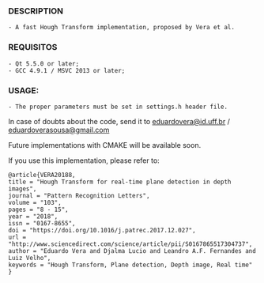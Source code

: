 ### DESCRIPTION
	- A fast Hough Transform implementation, proposed by Vera et al. 

### REQUISITOS
	- Qt 5.5.0 or later;
	- GCC 4.9.1 / MSVC 2013 or later; 

### USAGE: 
	- The proper parameters must be set in settings.h header file.

In case of doubts about the code, send it to eduardovera@id.uff.br / eduardoverasousa@gmail.com

Future implementations with CMAKE will be available soon.

If you use this implementation, please refer to:
```
@article{VERA20188,
title = "Hough Transform for real-time plane detection in depth images",
journal = "Pattern Recognition Letters",
volume = "103",
pages = "8 - 15",
year = "2018",
issn = "0167-8655",
doi = "https://doi.org/10.1016/j.patrec.2017.12.027",
url = "http://www.sciencedirect.com/science/article/pii/S0167865517304737",
author = "Eduardo Vera and Djalma Lucio and Leandro A.F. Fernandes and Luiz Velho",
keywords = "Hough Transform, Plane detection, Depth image, Real time"
}
```
